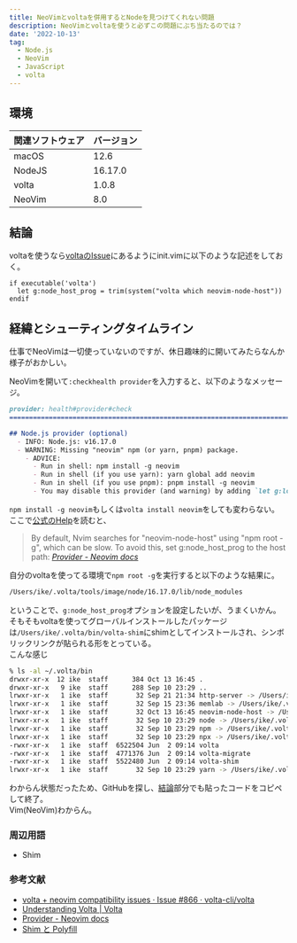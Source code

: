 ```yaml
---
title: NeoVimとvoltaを併用するとNodeを見つけてくれない問題
description: NeoVimとvoltaを使うと必ずこの問題にぶち当たるのでは？
date: '2022-10-13'
tag:
  - Node.js
  - NeoVim
  - JavaScript
  - volta
---
```


## 環境

| 関連ソフトウェア | バージョン |
|:--------------|:---------|
| macOS         | 12.6     |
| NodeJS        | 16.17.0  |
| volta         | 1.0.8    |
| NeoVim        | 8.0      |


## 結論
voltaを使うなら[voltaのIssue](https://github.com/volta-cli/volta/issues/866)にあるようにinit.vimに以下のような記述をしておく。

```vim
if executable('volta')
  let g:node_host_prog = trim(system("volta which neovim-node-host"))
endif
```

## 経緯とシューティングタイムライン
仕事でNeoVimは一切使っていないのですが、休日趣味的に開いてみたらなんか様子がおかしい。

NeoVimを開いて`:checkhealth provider`を入力すると、以下のようなメッセージ。

```markdown
provider: health#provider#check
========================================================================

## Node.js provider (optional)
  - INFO: Node.js: v16.17.0
  - WARNING: Missing "neovim" npm (or yarn, pnpm) package.
    - ADVICE:
      - Run in shell: npm install -g neovim
      - Run in shell (if you use yarn): yarn global add neovim
      - Run in shell (if you use pnpm): pnpm install -g neovim
      - You may disable this provider (and warning) by adding `let g:loaded_node_provider = 0` to your init.vim

```

`npm install -g neovim`もしくは`volta install neovim`をしても変わらない。  
ここで[公式のHelp](https://neovim.io/doc/user/provider.html)を読むと、  

> By default, Nvim searches for "neovim-node-host" using "npm root -g", which can be slow. To avoid this, set g:node_host_prog to the host path: <cite>[Provider - Neovim docs](https://neovim.io/doc/user/provider.html)</cite>

自分のvoltaを使ってる環境で`npm root -g`を実行すると以下のような結果に。
```sh
/Users/ike/.volta/tools/image/node/16.17.0/lib/node_modules
```

ということで、`g:node_host_prog`オプションを設定したいが、うまくいかん。  
そもそもvoltaを使ってグローバルインストールしたパッケージは`/Users/ike/.volta/bin/volta-shim`にshimとしてインストールされ、シンボリックリンクが貼られる形をとっている。  
こんな感じ  
```sh
% ls -al ~/.volta/bin
drwxr-xr-x  12 ike  staff      384 Oct 13 16:45 .
drwxr-xr-x   9 ike  staff      288 Sep 10 23:29 ..
lrwxr-xr-x   1 ike  staff       32 Sep 21 21:34 http-server -> /Users/ike/.volta/bin/volta-shim
lrwxr-xr-x   1 ike  staff       32 Sep 15 23:36 memlab -> /Users/ike/.volta/bin/volta-shim
lrwxr-xr-x   1 ike  staff       32 Oct 13 16:45 neovim-node-host -> /Users/ike/.volta/bin/volta-shim
lrwxr-xr-x   1 ike  staff       32 Sep 10 23:29 node -> /Users/ike/.volta/bin/volta-shim
lrwxr-xr-x   1 ike  staff       32 Sep 10 23:29 npm -> /Users/ike/.volta/bin/volta-shim
lrwxr-xr-x   1 ike  staff       32 Sep 10 23:29 npx -> /Users/ike/.volta/bin/volta-shim
-rwxr-xr-x   1 ike  staff  6522504 Jun  2 09:14 volta
-rwxr-xr-x   1 ike  staff  4771376 Jun  2 09:14 volta-migrate
-rwxr-xr-x   1 ike  staff  5522480 Jun  2 09:14 volta-shim
lrwxr-xr-x   1 ike  staff       32 Sep 10 23:29 yarn -> /Users/ike/.volta/bin/volta-shim
```

わからん状態だったため、GitHubを探し、[結論](#結論)部分でも貼ったコードをコピペして終了。  
Vim(NeoVim)わからん。  

### 周辺用語
- Shim

### 参考文献
- [volta + neovim compatibility issues · Issue #866 · volta-cli/volta](https://github.com/volta-cli/volta/issues/866)
- [Understanding Volta | Volta](https://docs.volta.sh/guide/understanding#managing-your-toolchain)
- [Provider - Neovim docs](https://neovim.io/doc/user/provider.html)
- [Shim と Polyfill](https://qiita.com/ybiquitous/items/3104beb84b78ca15f407)
